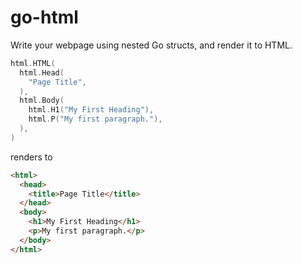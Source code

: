 # go-html

Write your webpage using nested Go structs, and render it to HTML.

```go
html.HTML(
  html.Head(
    "Page Title",
  ),
  html.Body(
    html.H1("My First Heading"),
    html.P("My first paragraph."),
  ),
)
```
renders to
```html
<html>
  <head>
    <title>Page Title</title>
  </head>
  <body>
    <h1>My First Heading</h1>
    <p>My first paragraph.</p>  
  </body>
</html>
```